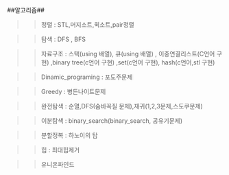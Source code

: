 ##알고리즘##

>> 정렬 : STL,머지소트,퀵소트,pair정렬

>> 탐색 : DFS , BFS

>> 자료구조 : 스택(using 배열), 큐(using 배열)  , 이중연결리스트(C언어 구현) ,binary tree(c언어 구현) ,set(c언어 구현), hash(c언어,stl 구현)

>> Dinamic_programing : 포도주문제

>> Greedy : 병든나이트문제

>> 완전탐색 : 순열,DFS(숨바꼭질 문제),재귀(1,2,3문제,스도쿠문제)

>> 이분탐색 : binary_search(binary_search, 공유기문제)

>> 분할정복 : 하노이의 탑

>> 힙 : 최대힙제거

>> 유니온파인드
